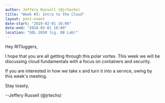 ```yaml
---
author: Jeffery Russell (@jrtechs)
title: "Week #3: Intro to the Cloud"
layout: post-event
date-start: "2019-02-01 16:00"
date-end: "2018-02-01 18:00"
location: "GOL-2650 (Lg. DB Lab)"
---
```


Hey RITluggers,

I hope that you are all getting through this polar vortex.
This week we will be discussing cloud fundamentals with a focus on containers and security.

If you are interested in how we take x and turn it into a service, swing by this week's meeting. 

Stay toasty,

--Jeffery Russell (@jrtechs)

